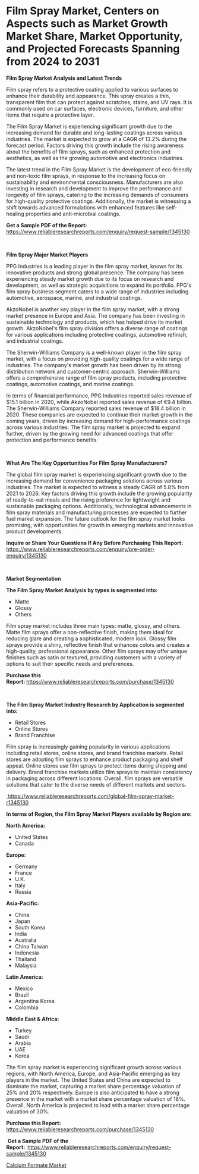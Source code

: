 <p><h1>Film Spray Market, Centers on Aspects such as Market Growth Market Share, Market Opportunity, and Projected Forecasts Spanning from 2024 to 2031</h1></p><p><strong>Film Spray Market Analysis and Latest Trends</strong></p>
<p><p>Film spray refers to a protective coating applied to various surfaces to enhance their durability and appearance. This spray creates a thin, transparent film that can protect against scratches, stains, and UV rays. It is commonly used on car surfaces, electronic devices, furniture, and other items that require a protective layer.</p><p>The Film Spray Market is experiencing significant growth due to the increasing demand for durable and long-lasting coatings across various industries. The market is expected to grow at a CAGR of 13.2% during the forecast period. Factors driving this growth include the rising awareness about the benefits of film sprays, such as enhanced protection and aesthetics, as well as the growing automotive and electronics industries.</p><p>The latest trend in the Film Spray Market is the development of eco-friendly and non-toxic film sprays, in response to the increasing focus on sustainability and environmental consciousness. Manufacturers are also investing in research and development to improve the performance and longevity of film sprays, catering to the increasing demands of consumers for high-quality protective coatings. Additionally, the market is witnessing a shift towards advanced formulations with enhanced features like self-healing properties and anti-microbial coatings.</p></p>
<p><strong>Get a Sample PDF of the Report:&nbsp;</strong> <a href="https://www.reliableresearchreports.com/enquiry/request-sample/1345130">https://www.reliableresearchreports.com/enquiry/request-sample/1345130</a></p>
<p>&nbsp;</p>
<p><strong>Film Spray Major Market Players</strong></p>
<p><p>PPG Industries is a leading player in the film spray market, known for its innovative products and strong global presence. The company has been experiencing steady market growth due to its focus on research and development, as well as strategic acquisitions to expand its portfolio. PPG's film spray business segment caters to a wide range of industries including automotive, aerospace, marine, and industrial coatings.</p><p>AkzoNobel is another key player in the film spray market, with a strong market presence in Europe and Asia. The company has been investing in sustainable technology and products, which has helped drive its market growth. AkzoNobel's film spray division offers a diverse range of coatings for various applications including protective coatings, automotive refinish, and industrial coatings.</p><p>The Sherwin-Williams Company is a well-known player in the film spray market, with a focus on providing high-quality coatings for a wide range of industries. The company's market growth has been driven by its strong distribution network and customer-centric approach. Sherwin-Williams offers a comprehensive range of film spray products, including protective coatings, automotive coatings, and marine coatings.</p><p>In terms of financial performance, PPG Industries reported sales revenue of $15.1 billion in 2020, while AkzoNobel reported sales revenue of €9.4 billion. The Sherwin-Williams Company reported sales revenue of $18.4 billion in 2020. These companies are expected to continue their market growth in the coming years, driven by increasing demand for high-performance coatings across various industries. The film spray market is projected to expand further, driven by the growing need for advanced coatings that offer protection and performance benefits.</p></p>
<p>&nbsp;</p>
<p><strong>What Are The Key Opportunities For Film Spray Manufacturers?</strong></p>
<p><p>The global film spray market is experiencing significant growth due to the increasing demand for convenience packaging solutions across various industries. The market is expected to witness a steady CAGR of 5.8% from 2021 to 2026. Key factors driving this growth include the growing popularity of ready-to-eat meals and the rising preference for lightweight and sustainable packaging options. Additionally, technological advancements in film spray materials and manufacturing processes are expected to further fuel market expansion. The future outlook for the film spray market looks promising, with opportunities for growth in emerging markets and innovative product developments.</p></p>
<p><strong>Inquire or Share Your Questions If Any Before Purchasing This Report:</strong> <a href="https://www.reliableresearchreports.com/enquiry/pre-order-enquiry/1345130">https://www.reliableresearchreports.com/enquiry/pre-order-enquiry/1345130</a></p>
<p>&nbsp;</p>
<p><strong>Market Segmentation</strong></p>
<p><strong>The Film Spray Market Analysis by types is segmented into:</strong></p>
<p><ul><li>Matte</li><li>Glossy</li><li>Others</li></ul></p>
<p><p>Film spray market includes three main types: matte, glossy, and others. Matte film sprays offer a non-reflective finish, making them ideal for reducing glare and creating a sophisticated, modern look. Glossy film sprays provide a shiny, reflective finish that enhances colors and creates a high-quality, professional appearance. Other film sprays may offer unique finishes such as satin or textured, providing customers with a variety of options to suit their specific needs and preferences.</p></p>
<p><strong>Purchase this Report:&nbsp;</strong><a href="https://www.reliableresearchreports.com/purchase/1345130">https://www.reliableresearchreports.com/purchase/1345130</a></p>
<p>&nbsp;</p>
<p><strong>The Film Spray Market Industry Research by Application is segmented into:</strong></p>
<p><ul><li>Retail Stores</li><li>Online Stores</li><li>Brand Franchise</li></ul></p>
<p><p>Film spray is increasingly gaining popularity in various applications including retail stores, online stores, and brand franchise markets. Retail stores are adopting film sprays to enhance product packaging and shelf appeal. Online stores use film sprays to protect items during shipping and delivery. Brand franchise markets utilize film sprays to maintain consistency in packaging across different locations. Overall, film sprays are versatile solutions that cater to the diverse needs of different markets and sectors.</p></p>
<p><a href="https://www.reliableresearchreports.com/global-film-spray-market-r1345130">&nbsp;https://www.reliableresearchreports.com/global-film-spray-market-r1345130</a></p>
<p><strong>In terms of Region, the Film Spray Market Players available by Region are:</strong></p>
<p>
    <p> <strong> North America: </strong>
        <ul>
            <li>United States</li>
            <li>Canada</li>
        </ul>
        </p> 
    <p> <strong> Europe: </strong>
        <ul>
            <li>Germany</li>
            <li>France</li>
            <li>U.K.</li>
            <li>Italy</li>
            <li>Russia</li>
        </ul>
        </p> 
    <p> <strong> Asia-Pacific: </strong>
        <ul>
            <li>China</li>
            <li>Japan</li>
            <li>South Korea</li>
            <li>India</li>
            <li>Australia</li>
            <li>China Taiwan</li>
            <li>Indonesia</li>
            <li>Thailand</li>
            <li>Malaysia</li>
        </ul>
        </p> 
    <p> <strong> Latin America: </strong>
        <ul>
            <li>Mexico</li>
            <li>Brazil</li>
            <li>Argentina Korea</li>
            <li>Colombia</li>
        </ul>
        </p> 
    <p> <strong> Middle East & Africa: </strong>
        <ul>
            <li>Turkey</li>
            <li>Saudi</li>
            <li>Arabia</li>
            <li>UAE</li>
            <li>Korea</li>
        </ul>
    </p>
    </p>
<p><p>The film spray market is experiencing significant growth across various regions, with North America, Europe, and Asia-Pacific emerging as key players in the market. The United States and China are expected to dominate the market, capturing a market share percentage valuation of 25% and 20% respectively. Europe is also anticipated to have a strong presence in the market with a market share percentage valuation of 18%. Overall, North America is projected to lead with a market share percentage valuation of 30%.</p></p>
<p><strong>Purchase this Report: </strong><a href="https://www.reliableresearchreports.com/purchase/1345130">https://www.reliableresearchreports.com/purchase/1345130</a></p>
<p>&nbsp;<strong>Get a Sample PDF of the Report:&nbsp;&nbsp;</strong><a href="https://www.reliableresearchreports.com/enquiry/request-sample/1345130">https://www.reliableresearchreports.com/enquiry/request-sample/1345130</a></p>
<p><strong></strong></p>
<p><p><a href="https://github.com/AKSHATREPORTPRIME/Market-Research-Report-List-5/blob/main/calcium-formate-market.md">Calcium Formate Market</a></p></p>